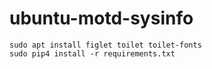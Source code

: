 # ubuntu-motd-sysinfo

```
sudo apt install figlet toilet toilet-fonts
sudo pip4 install -r requirements.txt
```
